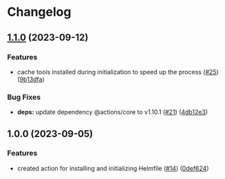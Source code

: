 # Changelog

## [1.1.0](https://github.com/heypigeonhq/setup-helmfile/compare/v1.0.0...v1.1.0) (2023-09-12)


### Features

* cache tools installed during initialization to speed up the process ([#25](https://github.com/heypigeonhq/setup-helmfile/issues/25)) ([9b13dfa](https://github.com/heypigeonhq/setup-helmfile/commit/9b13dfa5f8a8a2d89d7bbfcf0f2500897c1bbc94))


### Bug Fixes

* **deps:** update dependency @actions/core to v1.10.1 ([#21](https://github.com/heypigeonhq/setup-helmfile/issues/21)) ([4db12e3](https://github.com/heypigeonhq/setup-helmfile/commit/4db12e3b7823973313aaca02fd804cb5a1a66add))

## 1.0.0 (2023-09-05)


### Features

* created action for installing and initializing Helmfile ([#14](https://github.com/heypigeonhq/setup-helmfile/issues/14)) ([0def624](https://github.com/heypigeonhq/setup-helmfile/commit/0def6242f0ab282447fd622d538dadebdef84aed))
